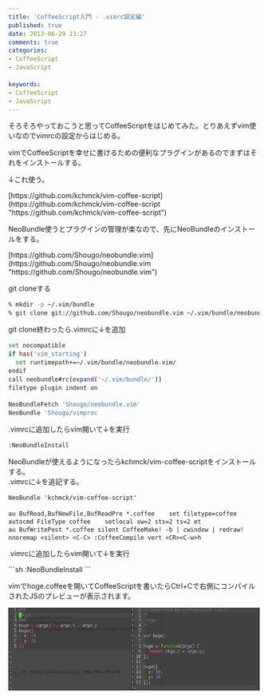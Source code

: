 ```yaml
---
title: 'CoffeeScript入門 - .vimrc設定編'
published: true
date: 2013-06-29 13:27
comments: true
categories:
- CoffeeScript
- JavaScript

keywords:
- CoffeeScript
- JavaScript
---
```

<p>そろそろやっておこうと思ってCoffeeScriptをはじめてみた。とりあえずvim使いなのでvimrcの設定からはじめる。</p>
<p>vimでCoffeeScriptを幸せに書けるための便利なプラグインがあるのでまずはそれをインストールする。</p>

<p>↓これ使う。</p>
[https://github.com/kchmck/vim-coffee-script](https://github.com/kchmck/vim-coffee-script "https://github.com/kchmck/vim-coffee-script")

<p>NeoBundle使うとプラグインの管理が楽なので、先にNeoBundleのインストールをする。</p>
[https://github.com/Shougo/neobundle.vim](https://github.com/Shougo/neobundle.vim "https://github.com/Shougo/neobundle.vim")

<p>git cloneする</p>

```sh
% mkdir -p ~/.vim/bundle
% git clone git://github.com/Shougo/neobundle.vim ~/.vim/bundle/neobundle.vim
```

<p>git clone終わったら.vimrcに↓を追加</p>

```sh
set nocompatible
if has('vim_starting')
  set runtimepath+=~/.vim/bundle/neobundle.vim/
endif
call neobundle#rc(expand('~/.vim/bundle/'))
filetype plugin indent on

NeoBundleFetch 'Shougo/neobundle.vim'
NeoBundle 'Shougo/vimproc
```

<p>.vimrcに追加したらvim開いて↓を実行</p>

```sh
:NeoBundleInstall
```

<p>NeoBundleが使えるようになったらkchmck/vim-coffee-scriptをインストールする。<br>
.vimrcに↓を追記する。</p>

```
NeoBundle 'kchmck/vim-coffee-script'

au BufRead,BufNewFile,BufReadPre *.coffee    set filetype=coffee
autocmd FileType coffee    setlocal sw=2 sts=2 ts=2 et
au BufWritePost *.coffee silent CoffeeMake! -b | cwindow | redraw!
nnoremap <silent> <C-C> :CoffeeCompile vert <CR><C-w>h
```

<p>.vimrcに追加したらvim開いて↓を実行</p>
```sh
:NeoBundleInstall
```

<p>vimでhoge.coffeeを開いてCoffeeScriptを書いたらCtrl+Cで右側にコンパイルされたJSのプレビューが表示されます。</p>
<a href="/imgs/archives/2013/06/4dc99b061cc67594868072a17dfb57d5.png"><img src="/imgs/archives/2013/06/4dc99b061cc67594868072a17dfb57d5.png" alt="hoge.coffee____tmp_coffee__-_VIM_—_vim_—_102×38" class="alignnone size-full wp-image-946" /></a>
